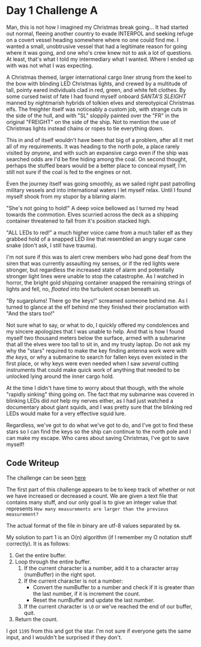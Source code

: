 # Day 1 Challenge A

Man, this is not how I imagined my Christmas break going... It had started out normal, fleeing another country to evade INTERPOL and seeking refuge on a covert vessel heading somewhere where no one could find me. I wanted a small, unobtrusive vessel that had a legitimate reason for going where it was going, and one who's crew knew not to ask a lot of questions. At least, that's what I told my intermediary what I wanted. Where I ended up with was not what I was expecting.

A Christmas themed, larger international cargo liner strung from the keel to the bow with blinding LED Christmas lights, and crewed by a multitude of tall, pointy eared individuals clad in red, green, and white felt clothes. By some cursed twist of fate I had found myself onboard *SANTA'S SLEIGHT* manned by nightmarish hybrids of tolkien elves and stereotypical Christmas elfs. The freighter itself was noticeably a custom job, with strange cuts in the side of the hull, and with "SL" sloppily painted over the "FR" in the original "FREIGHT" on the side of the ship. Not to mention the use of Christmas lights instead chains or ropes to tie everything down.

This in and of itself wouldn't have been that big of a problem, after all it met all of my requirements. It was heading to the north pole, a place rarely visited by *anyone*, and with such an expansive cargo even if the ship was searched odds are I'd be fine hiding among the coal. On second thought, perhaps the stuffed bears would be a better place to conceal myself, I'm still not sure if the coal is fed to the engines or not.

Even the journey itself was going smoothly, as we sailed right past patrolling military vessels and into international waters I let myself relax. Until I found myself shook from my stupor by a blaring alarm.

"She's not going to hold!" A deep voice bellowed as I turned my head towards the commotion. Elves scurried across the deck as a shipping container threatened to fall from it's position stacked high.

"ALL LEDs to red!" a much higher voice came from a much taller elf as they grabbed hold of a snapped LED line that resembled an angry sugar cane snake (don't ask, I still have trauma).

I'm not sure if this was to alert crew members who had gone deaf from the siren that was currently assaulting my senses, or if the red lights were stronger, but regardless the increased state of alarm and potentially stronger light lines were unable to stop the catastrophe. As I watched in horror, the bright gold shipping container snapped the remaining strings of lights and fell, no, *floated* into the turbulent ocean beneath us.

"By sugarplums! There go the keys!" screamed someone behind me. As I turned to glance at the elf behind me they finished their proclamation with "And the stars too!"

Not sure what to say, or what to do, I quickly offered my condolences and my sincere apologizes that I was unable to help. And that is how I found myself two thousand meters below the surface, armed with a submarine that all the elves were too tall to sit in, and my trusty laptop. Do not ask my why the "stars" required to make the key finding antenna work were *with the keys*, or why a submarine to search for fallen keys even existed in the first place, or why keys were even needed when I saw *several* cutting instruments that could make quick work of anything that needed to be unlocked lying around the inner cargo hold.

At the time I didn't have time to worry about that though, with the whole "rapidly sinking" thing going on. The fact that my submarine was covered in blinking LEDs did *not* help my nerves either, as I had just watched a documentary about giant squids, and I was pretty sure that the blinking red LEDs would make for a very effective squid lure.

Regardless, we've got to do what we've got to do, and I've got to find these stars so I can find the keys so the ship can continue to the north pole and I can make my escape. Who cares about saving Christmas, I've got to save myself!

## **Code Writeup**

The challenge can be seen [here](https://adventofcode.com/2021/day/1)

The first part of this challenge appears to be to keep track of whether or not we have increased or decreased a count. We are given a text file that contains many stuff, and our only goal is to give an integer value that represents `How many measurements are larger than the previous measurement?`

The actual format of the file in binary are utf-8 values separated by `0A`.

My solution to part 1 is an O(n) algorithm (if I remember my O notation stuff correctly). It is as follows:

1. Get the entire buffer.
2. Loop through the entire buffer.
    1. If the current character is a number, add it to a character array (numBuffer) in the right spot.
    2. If the current character is not a number:
        - Convert the numBuffer to a number and check if it is greater than the last number, if it is increment the count.
        - Reset the numBuffer and update the last number.
    3. If the current character is `\0` or we've reached the end of our buffer, quit.
3. Return the count.

I got `1195` from this and got the star. I'm not sure if everyone gets the same input, and I wouldn't be surprised if they don't.
